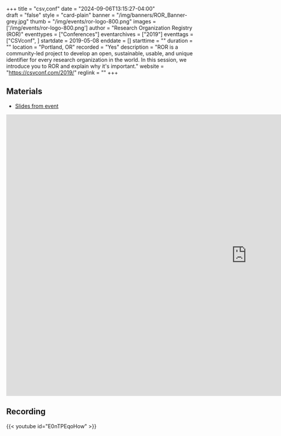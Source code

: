 +++
title = "csv,conf" 
date = "2024-09-06T13:15:27-04:00"  
draft = "false" 
style = "card-plain" 
banner = "/img/banners/ROR_Banner-grey.jpg" 
thumb = "/img/events/ror-logo-800.png" 
images = ['/img/events/ror-logo-800.png']
author = "Research Organization Registry (ROR)" 
eventtypes = ["Conferences"]
eventarchives = ["2019"]
eventtags = ["CSVconf", ]
startdate = 2019-05-08
enddate = []
starttime = ""
duration = ""
location = "Portland, OR"
recorded = "Yes"
description = "ROR is a community-led project to develop an open, sustainable, usable, and unique identifier for every research organization in the world. In this session, we introduce you to ROR and explain why it's important."
website = "https://csvconf.com/2019/"
reglink = ""
+++


## Materials 

- [Slides from event](https://docs.google.com/presentation/d/1zoafQeN2zy7SG4R_CYTYCFVbt7Q62ZbbRIpMs-QnGVU/pub?start=false&loop=false&delayms=3000)

<iframe src="https://docs.google.com/presentation/d/1zoafQeN2zy7SG4R_CYTYCFVbt7Q62ZbbRIpMs-QnGVU/embed?start=false&loop=false&delayms=3000" frameborder="0" width="1280" height="749" allowfullscreen="true" mozallowfullscreen="true" webkitallowfullscreen="true"></iframe>

## Recording

{{< youtube id="E0nTPEqoHow" >}}


